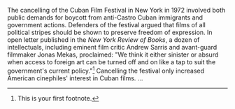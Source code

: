 The cancelling of the Cuban Film Festival in New York in 1972 involved both public demands for boycott from anti-Castro Cuban immigrants and government actions. Defenders of the festival argued that films of all political stripes should be shown to preserve freedom of expression. In open letter published in the _New York Review of Books_, a dozen of intellectuals, including eminent film critic Andrew Sarris and avant-guard filmmaker Jonas Mekas, proclaimed: "We think it either sinister or absurd when access to foreign art can be turned off and on like a tap to suit the government's current policy."[^1] Cancelling the festival only increased American cinephiles' interest in Cuban films. ...

[^1]: This is your first footnote.